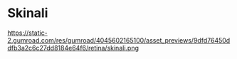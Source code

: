 # Skinali

https://static-2.gumroad.com/res/gumroad/4045602165100/asset_previews/9dfd76450ddfb3a2c6c27dd8184e64f6/retina/skinali.png

